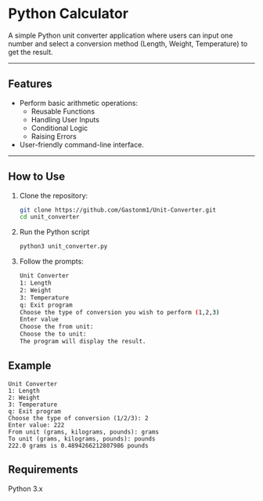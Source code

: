 # Python Calculator

A simple Python unit converter application where users can input one number and select a conversion method (Length, Weight, Temperature) to get the result.

---

## Features

- Perform basic arithmetic operations:
  - Reusable Functions
  - Handling User Inputs
  - Conditional Logic
  - Raising Errors
- User-friendly command-line interface.

---

## How to Use

1. Clone the repository:
   ```bash
   git clone https://github.com/Gastonm1/Unit-Converter.git
   cd unit_converter
   ```
2. Run the Python script

   ```bash
   python3 unit_converter.py

   ```

3. Follow the prompts:
   ```bash
   Unit Converter
   1: Length
   2: Weight
   3: Temperature
   q: Exit program
   Choose the type of conversion you wish to perform (1,2,3)
   Enter value
   Choose the from unit:
   Choose the to unit:
   The program will display the result.
   ```

## Example

    Unit Converter
    1: Length
    2: Weight
    3: Temperature
    q: Exit program
    Choose the type of conversion (1/2/3): 2
    Enter value: 222
    From unit (grams, kilograms, pounds): grams
    To unit (grams, kilograms, pounds): pounds
    222.0 grams is 0.4894266212807986 pounds

## Requirements

Python 3.x
